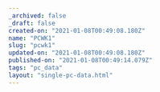 ```yaml
---
_archived: false
_draft: false
created-on: "2021-01-08T00:49:08.180Z"
name: "PCWK1"
slug: "pcwk1"
updated-on: "2021-01-08T00:49:08.180Z"
published-on: "2021-01-08T00:49:14.079Z"
tags: "pc_data"
layout: "single-pc-data.html"
---
```



